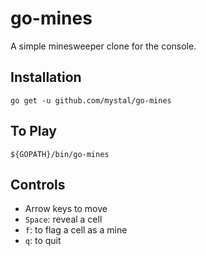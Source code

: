 go-mines
========
A simple minesweeper clone for the console.

Installation
------------
    go get -u github.com/mystal/go-mines

To Play
-------
    ${GOPATH}/bin/go-mines

Controls
--------
* Arrow keys to move
* `Space`: reveal a cell
* `f`: to flag a cell as a mine
* `q`: to quit
